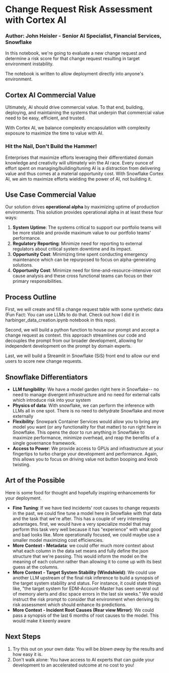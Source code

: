 # **Change Request Risk Assessment with Cortex AI**
### Author: **John Heisler** - Senior AI Specialist, Financial Services, Snowflake
In this notebook, we're going to evaluate a new change request and determine a risk score for that change request resulting in target environment instability.

The notebook is written to allow deployment directly into anyone's environment.

## Cortex AI Commercial Value

Ultimately, AI should drive commercial value. To that end, building, deploying, and maintaining the systems that underpin that commercial value need to be easy, efficient, and trusted. 

With Cortex AI, we balance complexity encapsulation with complexity exposure to maximize the time to value with AI. 

### Hit the Nail, Don't Build the Hammer!
Enterprises that maximize efforts leveraging their differentiated domain knowledge and creativity will ultimately win the AI race. Every ounce of effort spent on managing/building/tuning AI is a distraction from delivering value and thus comes at a material opportunity cost. With Snowflake Cortex AI, we aim to maximize efforts wielding the power of AI, not building it.

## Use Case Commercial Value
Our solution drives **operational alpha** by maximizing uptime of production environments. This solution provides operational alpha in at least these four ways:
1. **System Uptime**: The systems critical to support our portfolio teams will be more stable and provide maximum value to our portfolio teams' performance.
2. **Regulatory Reporting**: Minimize need for reporting to external regulators about critical system downtime and its impact.
3. **Opportunity Cost**: Minimizing time spent conducting emergency maintenance which can be repurposed to focus on alpha-generating solutions.
4. **Opportunity Cost**: Minimize need for time-and-resource-intensive root cause analysis and these cross functional teams can focus on their primary responsibilities.

## Process Outline
First, we will create and fill a change request table with some synthetic data (Fun Fact: You can use LLMs to do that. Check out how I did it in harbinger_data_creation.ipynb notebook in this repo). 

Second, we will build a python function to house our prompt and accept a change request as context. this approach streamlines our code and decouples the prompt from our broader development, allowing for independent development on the prompt by domain experts.

Last, we will build a Streamlit in Snowflake (SiS) front end to allow our end users to score new change requests.

## Snowflake Differentiators
* **LLM fungibility**: We have a model garden right here in Snowflake-- no need to manage divergent infrastructure and no need for external calls which introduce risk into your system
* **Physics of data**: With snowflake, we can perform the inference with LLMs all in one spot. There is no need to dehydrate Snowflake and move externally 
* **Flexibility**: Snowpark Container Services would allow you to bring any model you want (or any functionality for that matter) to run right here in Snowflake. This opens the door to run anything in Snowflake to maximize performance, minimize overhead, and reap the benefits of a single governance framework.
* **Access to Power**: We provide access to GPUs and infrastructure at your fingertips to turbo charge your development and performance. Again, this allows you to focus on driving value not button booping and knob twisting. 

## Art of the Possible
Here is some food for thought and hopefully inspiring enhancements for your deployment. 

* **Fine Tuning**: If we have tied incidents' root causes to change requests in the past, we could fine tune a model here in Snowflake with that data and the task that we're after. This has a couple of very interesting advantages. first, we would have a very specialize model that may perform this task very well because it has "experience" with what good and bad looks like. More operationally focused, we could maybe use a smaller model maximizing cost efficiencies.
* **More Context - Metadata**: we could offer much more context about what each column in the data set means and fully define the json structure that we're passing. This would inform the model on the meaning of each column rather than allowing it to come up with its best guess at the columns.
* **More Context - Target System Stability (Windshield)**: We could use another LLM upstream of the final risk inference to build a synopsis of the target system stability and status. For instance, it could state things like, "the target system for EDM-Account-Master has seen several out of memory alerts and disc space errors in the last six weeks." We would instruct the risk prompt to consider that environment when deriving its risk assessment which should enhance its predictions.
* **More Context - Incident Root Causes (Rear view Mirror)**: We could pass a synopsis of the last 6 months of root causes to the model. This would make it keenly aware 

## Next Steps
1. Try this out on your own data: You will be *blown away* by the results and how easy it is. 
2. Don't walk alone: You have access to AI experts that can guide your development to an accelerated outcome at no cost to you!
